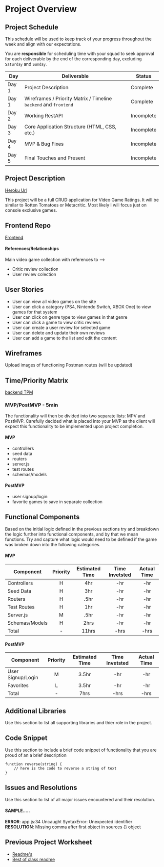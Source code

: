 # Project Overview

## Project Schedule

This schedule will be used to keep track of your progress throughout the week and align with our expectations.

You are **responsible** for scheduling time with your squad to seek approval for each deliverable by the end of the corresponding day, excluding `Saturday` and `Sunday`.

| Day   | Deliverable                                                      | Status     |
| ----- | ---------------------------------------------------------------- | ---------- |
| Day 1 | Project Description                                              | Complete   |
| Day 1 | Wireframes / Priority Matrix / Timeline `backend` and `frontend` | Complete   |
| Day 2 | Working RestAPI                                                  | Incomplete |
| Day 3 | Core Application Structure (HTML, CSS, etc.)                     | Incomplete |
| Day 4 | MVP & Bug Fixes                                                  | Incomplete |
| Day 5 | Final Touches and Present                                        | Incomplete |

## Project Description

[Heroku Url](https://videogame-ratings.herokuapp.com/)

This project will be a full CRUD application for Video Game Ratings. It will be similar to Rotten Tomatoes or Metacritic. Most likely I will focus just on console exclusive games.

## Frontend Repo

[Frontend](https://github.com/wjclavell/FrontEnd-P2/blob/master/planning_directory/project-worksheet.md)

#### References/Relationships

Main video game collection with references to -->

- Critic review collection
- User review colection

## User Stories

- User can view all video games on the site
- User can click a category (PS4, Nintendo Switch, XBOX One) to view games for that system
- User can click on genre type to view games in that genre
- User can click a game to view critic reviews
- User can create a user review for selected game
- User can delete and update their own reviews
- User can add a game to the list and edit the content

## Wireframes

Upload images of functioning Postman routes (will be updated)

## Time/Priority Matrix

[backend TPM](https://res.cloudinary.com/wjclavell/image/upload/v1596217003/project2-videogameratings/P2-backend-TPM_evnqku.png)

### MVP/PostMVP - 5min

The functionality will then be divided into two separate lists: MPV and PostMVP. Carefully decided what is placed into your MVP as the client will expect this functionality to be implemented upon project completion.

#### MVP

- controllers
- seed data
- routers
- server.js
- test routes
- schemas/models

#### PostMVP

- user signup/login
- favorite games to save in separate collection

## Functional Components

Based on the initial logic defined in the previous sections try and breakdown the logic further into functional components, and by that we mean functions. Try and capture what logic would need to be defined if the game was broken down into the following categories.

#### MVP

| Component      | Priority | Estimated Time | Time Invetsted | Actual Time |
| -------------- | :------: | :------------: | :------------: | :---------: |
| Controllers    |    H     |      4hr       |      -hr       |     -hr     |
| Seed Data      |    H     |      3hr       |      -hr       |     -hr     |
| Routers        |    H     |      .5hr      |      -hr       |     -hr     |
| Test Routes    |    H     |      1hr       |      -hr       |     -hr     |
| Server.js      |    M     |      .5hr      |      -hr       |     -hr     |
| Schemas/Models |    H     |      2hrs      |      -hr       |     -hr     |
| Total          |    -     |     11hrs      |      -hrs      |    -hrs     |

#### PostMVP

| Component         | Priority | Estimated Time | Time Invetsted | Actual Time |
| ----------------- | :------: | :------------: | :------------: | :---------: |
| User Signup/Login |    M     |     3.5hr      |      -hr       |     -hr     |
| Favorites         |    L     |     3.5hr      |      -hr       |     -hr     |
| Total             |    -     |      7hrs      |      -hrs      |    -hrs     |

## Additional Libraries

Use this section to list all supporting libraries and thier role in the project.

## Code Snippet

Use this section to include a brief code snippet of functionality that you are proud of an a brief description

```
function reverse(string) {
	// here is the code to reverse a string of text
}
```

## Issues and Resolutions

Use this section to list of all major issues encountered and their resolution.

#### SAMPLE.....

**ERROR**: app.js:34 Uncaught SyntaxError: Unexpected identifier  
**RESOLUTION**: Missing comma after first object in sources {} object

## Previous Project Worksheet

- [Readme's](https://github.com/jkeohan/fewd-class-repo/tree/master/final-project-worksheet/project-worksheet-examples)
- [Best of class readme](https://github.com/jkeohan/fewd-class-repo/blob/master/final-project-worksheet/project-worksheet-examples/portfolio-gracie.md)

